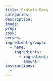 ```yaml
---
title: Protein Bars
categories:
description:
image:
prep:
cook:
serves:
ingredient-groups:
  - name:
    ingredients:
      - ingredient:
        amount:
instructions:
  -
---
```

